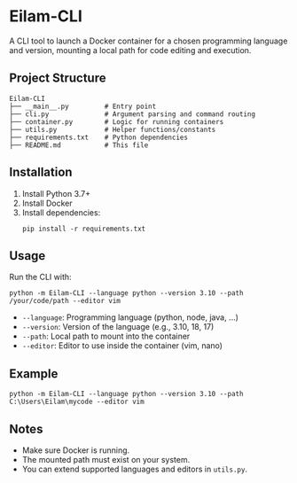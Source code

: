 # Eilam-CLI

A CLI tool to launch a Docker container for a chosen programming language and version, mounting a local path for code editing and execution.

## Project Structure

```
Eilam-CLI
├── __main__.py         # Entry point
├── cli.py              # Argument parsing and command routing
├── container.py        # Logic for running containers
├── utils.py            # Helper functions/constants
├── requirements.txt    # Python dependencies
├── README.md           # This file
```

## Installation

1. Install Python 3.7+
2. Install Docker
3. Install dependencies:
   ```
   pip install -r requirements.txt
   ```

## Usage

Run the CLI with:

```
python -m Eilam-CLI --language python --version 3.10 --path /your/code/path --editor vim
```

- `--language`: Programming language (python, node, java, ...)
- `--version`: Version of the language (e.g., 3.10, 18, 17)
- `--path`: Local path to mount into the container
- `--editor`: Editor to use inside the container (vim, nano)

## Example

```
python -m Eilam-CLI --language python --version 3.10 --path C:\Users\Eilam\mycode --editor vim
```

## Notes
- Make sure Docker is running.
- The mounted path must exist on your system.
- You can extend supported languages and editors in `utils.py`.
